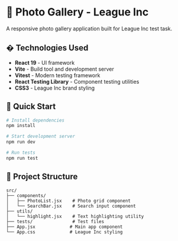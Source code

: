 # 📸 Photo Gallery - League Inc

A responsive photo gallery application built for League Inc test task.

## �️ Technologies Used

- **React 19** - UI framework
- **Vite** - Build tool and development server
- **Vitest** - Modern testing framework
- **React Testing Library** - Component testing utilities
- **CSS3** - League Inc brand styling

## 🚀 Quick Start

```bash
# Install dependencies
npm install

# Start development server
npm run dev

# Run tests
npm run test
```

## 📁 Project Structure

```
src/
├── components/
│   ├── PhotoList.jsx    # Photo grid component
│   └── SearchBar.jsx    # Search input component
├── utils/
│   └── highlight.jsx    # Text highlighting utility
├── tests/               # Test files
├── App.jsx             # Main app component
└── App.css             # League Inc styling
```
